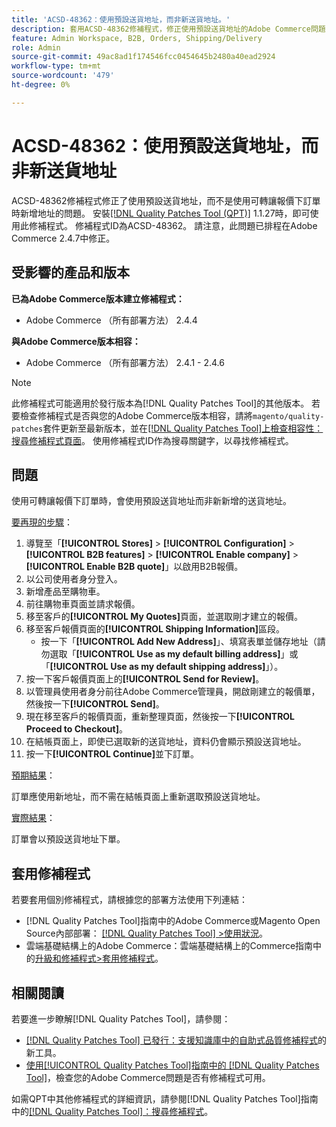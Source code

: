 ```yaml
---
title: 'ACSD-48362：使用預設送貨地址，而非新送貨地址。'
description: 套用ACSD-48362修補程式，修正使用預設送貨地址的Adobe Commerce問題，而非使用可轉讓報價下訂單時的新送貨地址。
feature: Admin Workspace, B2B, Orders, Shipping/Delivery
role: Admin
source-git-commit: 49ac8ad1f174546fcc0454645b2480a40ead2924
workflow-type: tm+mt
source-wordcount: '479'
ht-degree: 0%

---
```


# ACSD-48362：使用預設送貨地址，而非新送貨地址

ACSD-48362修補程式修正了使用預設送貨地址，而不是使用可轉讓報價下訂單時新增地址的問題。 安裝[[!DNL Quality Patches Tool (QPT)]](https://experienceleague.adobe.com/en/docs/commerce-knowledge-base/kb/announcements/commerce-announcements/magento-quality-patches-released-new-tool-to-self-serve-quality-patches) 1.1.27時，即可使用此修補程式。 修補程式ID為ACSD-48362。 請注意，此問題已排程在Adobe Commerce 2.4.7中修正。

## 受影響的產品和版本

**已為Adobe Commerce版本建立修補程式：**

* Adobe Commerce （所有部署方法） 2.4.4

**與Adobe Commerce版本相容：**

* Adobe Commerce （所有部署方法） 2.4.1 - 2.4.6

>[!NOTE]
>
>此修補程式可能適用於發行版本為[!DNL Quality Patches Tool]的其他版本。 若要檢查修補程式是否與您的Adobe Commerce版本相容，請將`magento/quality-patches`套件更新至最新版本，並在[[!DNL Quality Patches Tool]上檢查相容性：搜尋修補程式頁面](https://experienceleague.adobe.com/tools/commerce-quality-patches/index.html)。 使用修補程式ID作為搜尋關鍵字，以尋找修補程式。

## 問題

使用可轉讓報價下訂單時，會使用預設送貨地址而非新新增的送貨地址。

<u>要再現的步驟</u>：

1. 導覽至「**[!UICONTROL Stores]** > **[!UICONTROL Configuration]** > **[!UICONTROL B2B features]** > **[!UICONTROL Enable company]** > **[!UICONTROL Enable B2B quote]**」以啟用B2B報價。
1. 以公司使用者身分登入。
1. 新增產品至購物車。
1. 前往購物車頁面並請求報價。
1. 移至客戶的&#x200B;**[!UICONTROL My Quotes]**&#x200B;頁面，並選取剛才建立的報價。
1. 移至客戶報價頁面的&#x200B;**[!UICONTROL Shipping Information]**&#x200B;區段。
   * 按一下「**[!UICONTROL Add New Address]**」、填寫表單並儲存地址（請勿選取「**[!UICONTROL Use as my default billing address]**」或「**[!UICONTROL Use as my default shipping address]**」）。
1. 按一下客戶報價頁面上的&#x200B;**[!UICONTROL Send for Review]**。
1. 以管理員使用者身分前往Adobe Commerce管理員，開啟剛建立的報價單，然後按一下&#x200B;**[!UICONTROL Send]**。
1. 現在移至客戶的報價頁面，重新整理頁面，然後按一下&#x200B;**[!UICONTROL Proceed to Checkout]**。
1. 在結帳頁面上，即使已選取新的送貨地址，資料仍會顯示預設送貨地址。
1. 按一下&#x200B;**[!UICONTROL Continue]**&#x200B;並下訂單。

<u>預期結果</u>：

訂單應使用新地址，而不需在結帳頁面上重新選取預設送貨地址。

<u>實際結果</u>：

訂單會以預設送貨地址下單。

## 套用修補程式

若要套用個別修補程式，請根據您的部署方法使用下列連結：

* [!DNL Quality Patches Tool]指南中的Adobe Commerce或Magento Open Source內部部署： [[!DNL Quality Patches Tool] >使用狀況](https://experienceleague.adobe.com/docs/commerce-operations/tools/quality-patches-tool/usage.html)。
* 雲端基礎結構上的Adobe Commerce：雲端基礎結構上的Commerce指南中的[升級和修補程式>套用修補程式](https://experienceleague.adobe.com/docs/commerce-cloud-service/user-guide/develop/upgrade/apply-patches.html)。 

## 相關閱讀

若要進一步瞭解[!DNL Quality Patches Tool]，請參閱：

* [[!DNL Quality Patches Tool] 已發行：支援知識庫中的自助式品質修補程式](https://experienceleague.adobe.com/en/docs/commerce-knowledge-base/kb/announcements/commerce-announcements/magento-quality-patches-released-new-tool-to-self-serve-quality-patches)的新工具。
* [使用[!UICONTROL Quality Patches Tool]指南中的 [!DNL Quality Patches Tool]](/help/tools/quality-patches-tool/patches-available-in-qpt/check-patch-for-magento-issue-with-magento-quality-patches.md)，檢查您的Adobe Commerce問題是否有修補程式可用。


如需QPT中其他修補程式的詳細資訊，請參閱[!DNL Quality Patches Tool]指南中的[[!DNL Quality Patches Tool]：搜尋修補程式](https://experienceleague.adobe.com/tools/commerce-quality-patches/index.html)。
